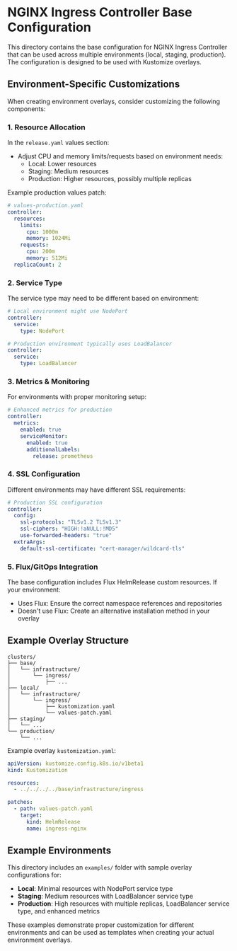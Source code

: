 # NGINX Ingress Controller Base Configuration

This directory contains the base configuration for NGINX Ingress Controller that can be used across multiple environments (local, staging, production). The configuration is designed to be used with Kustomize overlays.

## Environment-Specific Customizations

When creating environment overlays, consider customizing the following components:

### 1. Resource Allocation

In the `release.yaml` values section:
- Adjust CPU and memory limits/requests based on environment needs:
  - Local: Lower resources
  - Staging: Medium resources
  - Production: Higher resources, possibly multiple replicas

Example production values patch:
```yaml
# values-production.yaml
controller:
  resources:
    limits:
      cpu: 1000m
      memory: 1024Mi
    requests:
      cpu: 200m
      memory: 512Mi
  replicaCount: 2
```

### 2. Service Type

The service type may need to be different based on environment:
```yaml
# Local environment might use NodePort
controller:
  service:
    type: NodePort

# Production environment typically uses LoadBalancer
controller:
  service:
    type: LoadBalancer
```

### 3. Metrics & Monitoring

For environments with proper monitoring setup:

```yaml
# Enhanced metrics for production
controller:
  metrics:
    enabled: true
    serviceMonitor:
      enabled: true
      additionalLabels:
        release: prometheus
```

### 4. SSL Configuration

Different environments may have different SSL requirements:

```yaml
# Production SSL configuration
controller:
  config:
    ssl-protocols: "TLSv1.2 TLSv1.3"
    ssl-ciphers: "HIGH:!aNULL:!MD5"
    use-forwarded-headers: "true"
  extraArgs:
    default-ssl-certificate: "cert-manager/wildcard-tls"
```

### 5. Flux/GitOps Integration

The base configuration includes Flux HelmRelease custom resources. If your environment:
- Uses Flux: Ensure the correct namespace references and repositories
- Doesn't use Flux: Create an alternative installation method in your overlay

## Example Overlay Structure

```
clusters/
├── base/
│   └── infrastructure/
│       └── ingress/
│           ├── ...
├── local/
│   └── infrastructure/
│       └── ingress/
│           ├── kustomization.yaml
│           └── values-patch.yaml
├── staging/
│   └── ...
└── production/
    └── ...
```

Example overlay `kustomization.yaml`:
```yaml
apiVersion: kustomize.config.k8s.io/v1beta1
kind: Kustomization

resources:
  - ../../../../base/infrastructure/ingress

patches:
  - path: values-patch.yaml
    target:
      kind: HelmRelease
      name: ingress-nginx
```

## Example Environments

This directory includes an `examples/` folder with sample overlay configurations for:
- **Local**: Minimal resources with NodePort service type
- **Staging**: Medium resources with LoadBalancer service type
- **Production**: High resources with multiple replicas, LoadBalancer service type, and enhanced metrics

These examples demonstrate proper customization for different environments and can be used
as templates when creating your actual environment overlays.